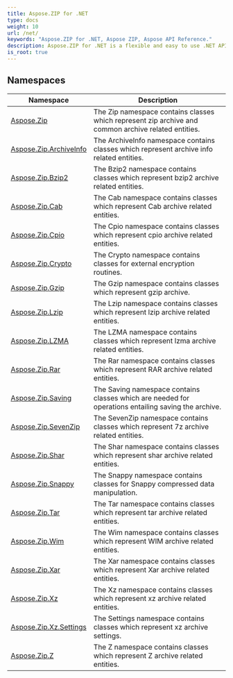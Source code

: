```yaml
---
title: Aspose.ZIP for .NET
type: docs
weight: 10
url: /net/
keywords: "Aspose.ZIP for .NET, Aspose ZIP, Aspose API Reference."
description: Aspose.ZIP for .NET is a flexible and easy to use .NET API that lets you work with files compression in a standard ZIP format.
is_root: true
---
```

## Namespaces

| Namespace | Description |
| --- | --- |
| [Aspose.Zip](./aspose.zip/) | The Zip namespace contains classes which represent zip archive and common archive related entities. |
| [Aspose.Zip.ArchiveInfo](./aspose.zip.archiveinfo/) | The ArchiveInfo namespace contains classes which represent archive info related entities. |
| [Aspose.Zip.Bzip2](./aspose.zip.bzip2/) | The Bzip2 namespace contains classes which represent bzip2 archive related entities. |
| [Aspose.Zip.Cab](./aspose.zip.cab/) | The Cab namespace contains classes which represent Cab archive related entities. |
| [Aspose.Zip.Cpio](./aspose.zip.cpio/) | The Cpio namespace contains classes which represent cpio archive related entities. |
| [Aspose.Zip.Crypto](./aspose.zip.crypto/) | The Crypto namespace contains classes for external encryption routines. |
| [Aspose.Zip.Gzip](./aspose.zip.gzip/) | The Gzip namespace contains classes which represent gzip archive. |
| [Aspose.Zip.Lzip](./aspose.zip.lzip/) | The Lzip namespace contains classes which represent lzip archive related entities. |
| [Aspose.Zip.LZMA](./aspose.zip.lzma/) | The LZMA namespace contains classes which represent lzma archive related entities. |
| [Aspose.Zip.Rar](./aspose.zip.rar/) | The Rar namespace contains classes which represent RAR archive related entities. |
| [Aspose.Zip.Saving](./aspose.zip.saving/) | The Saving namespace contains classes which are needed for operations entailing saving the archive. |
| [Aspose.Zip.SevenZip](./aspose.zip.sevenzip/) | The SevenZip namespace contains classes which represent 7z archive related entities. |
| [Aspose.Zip.Shar](./aspose.zip.shar/) | The Shar namespace contains classes which represent shar archive related entities. |
| [Aspose.Zip.Snappy](./aspose.zip.snappy/) | The Snappy namespace contains classes for Snappy compressed data manipulation. |
| [Aspose.Zip.Tar](./aspose.zip.tar/) | The Tar namespace contains classes which represent tar archive related entities. |
| [Aspose.Zip.Wim](./aspose.zip.wim/) | The Wim namespace contains classes which represent WIM archive related entities. |
| [Aspose.Zip.Xar](./aspose.zip.xar/) | The Xar namespace contains classes which represent Xar archive related entities. |
| [Aspose.Zip.Xz](./aspose.zip.xz/) | The Xz namespace contains classes which represent xz archive related entities. |
| [Aspose.Zip.Xz.Settings](./aspose.zip.xz.settings/) | The Settings namespace contains classes which represent xz archive settings. |
| [Aspose.Zip.Z](./aspose.zip.z/) | The Z namespace contains classes which represent Z archive related entities. |


